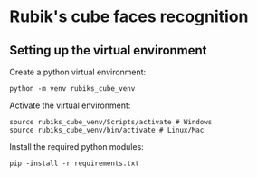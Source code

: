 # Rubik's cube faces recognition

## Setting up the virtual environment

Create a python virtual environment:
```
python -m venv rubiks_cube_venv
```

Activate the virtual environment:
```
source rubiks_cube_venv/Scripts/activate # Windows
source rubiks_cube_venv/bin/activate # Linux/Mac
```

Install the required python modules:
```
pip -install -r requirements.txt
```